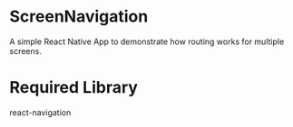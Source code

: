 # ScreenNavigation
A simple React Native App to demonstrate how routing works for multiple screens.

# Required Library
react-navigation
